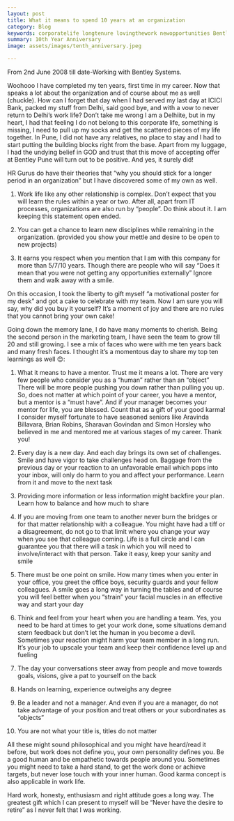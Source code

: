 ```yaml
---
layout: post
title: What it means to spend 10 years at an organization
category: Blog
keywords: corporatelife longtenure lovingthework newopportunities BentleySystems worklife
summary: 10th Year Anniversary
image: assets/images/tenth_anniversary.jpeg

---
```


From 2nd June 2008 till date-Working with Bentley Systems. 

Woohooo I have completed my ten years, first time in my career. Now that speaks a lot about the organization and of course about me as well (chuckle). How can I forget that day when I had served my last day at ICICI Bank, packed my stuff from Delhi, said good bye, and with a vow to never return to Delhi’s work life? Don’t take me wrong I am a Delhiite, but in my heart, I had that feeling I do not belong to this corporate life, something is missing, I need to pull up my socks and get the scattered pieces of my life together. In Pune, I did not have any relatives, no place to stay and I had to start putting the building blocks right from the base. Apart from my luggage, I had the undying belief in GOD and trust that this move of accepting offer at Bentley Pune will turn out to be positive. And yes, it surely did!

HR Gurus do have their theories that “why you should stick for a longer period in an organization” but I have discovered some of my own as well.

1) Work life like any other relationship is complex. Don’t expect that you will learn the rules within a year or two. After all, apart from IT processes, organizations are also run by “people”. Do think about it. I am keeping this statement open ended.

2) You can get a chance to learn new disciplines while remaining in the organization. (provided you show your mettle and desire to be open to new projects)

3) It earns you respect when you mention that I am with this company for more than 5/7/10 years. Though there are people who will say “Does it mean that you were not getting any opportunities externally” Ignore them and walk away with a smile.

On this occasion, I took the liberty to gift myself “a motivational poster for my desk” and got a cake to celebrate with my team. Now I am sure you will say, why did you buy it yourself? It’s a moment of joy and there are no rules that you cannot bring your own cake! 

Going down the memory lane, I do have many moments to cherish. Being the second person in the marketing team, I have seen the team to grow till 20 and still growing. I see a mix of faces who were with me ten years back and many fresh faces. I thought it’s a momentous day to share my top ten learnings as well 😊: 

1) What it means to have a mentor. Trust me it means a lot. There are very few people who consider you as a “human” rather than an “object” There will be more people pushing you down rather than pulling you up. So, does not matter at which point of your career, you have a mentor, but a mentor is a “must have”. And if your manager becomes your mentor for life, you are blessed. Count that as a gift of your good karma! I consider myself fortunate to have seasoned seniors like Aravinda Billavara, Brian Robins, Sharavan Govindan and Simon Horsley who believed in me and mentored me at various stages of my career. Thank you! 

2) Every day is a new day. And each day brings its own set of challenges. Smile and have vigor to take challenges head on. Baggage from the previous day or your reaction to an unfavorable email which pops into your inbox, will only do harm to you and affect your performance. Learn from it and move to the next task

3) Providing more information or less information might backfire your plan. Learn how to balance and how much to share

4) If you are moving from one team to another never burn the bridges or for that matter relationship with a colleague. You might have had a tiff or a disagreement, do not go to that limit where you change your way when you see that colleague coming. Life is a full circle and I can guarantee you that there will a task in which you will need to involve/interact with that person. Take it easy, keep your sanity and smile

5) There must be one point on smile. How many times when you enter in your office, you greet the office boys, security guards and your fellow colleagues. A smile goes a long way in turning the tables and of course you will feel better when you “strain” your facial muscles in an effective way and start your day

6) Think and feel from your heart when you are handling a team. Yes, you need to be hard at times to get your work done, some situations demand stern feedback but don’t let the human in you become a devil. Sometimes your reaction might harm your team member in a long run. It’s your job to upscale your team and keep their confidence level up and fueling

7) The day your conversations steer away from people and move towards goals, visions, give a pat to yourself on the back

8) Hands on learning, experience outweighs any degree

9) Be a leader and not a manager. And even if you are a manager, do not take advantage of your position and treat others or your subordinates as “objects”

10) You are not what your title is, titles do not matter

All these might sound philosophical and you might have heard/read it before, but work does not define you, your own personality defines you. Be a good human and be empathetic towards people around you. Sometimes you might need to take a hard stand, to get the work done or achieve targets, but never lose touch with your inner human. Good karma concept is also applicable in work life.

Hard work, honesty, enthusiasm and right attitude goes a long way. The greatest gift which I can present to myself will be “Never have the desire to retire” as I never felt that I was working.

